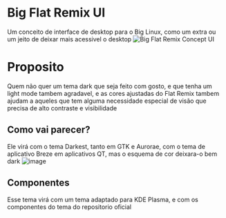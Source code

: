 # Big Flat Remix UI
Um conceito de interface de desktop para o Big Linux, como um extra ou um jeito de deixar mais acessivel o desktop
![Big Flat Remix Concept UI](https://github.com/user-attachments/assets/7e4376fa-d7c2-4981-8631-6b3507564b9f)


# Proposito
Quem não quer um tema dark que seja feito com gosto, e que tenha um light mode tambem agradavel, e as cores ajustadas do Flat Remix tambem ajudam a aqueles que tem alguma necessidade especial de visão que precisa de alto contraste e visibilidade

## Como vai parecer?
Ele virá com o tema Darkest, tanto em GTK e Aurorae, com o tema de aplicativo Breze em aplicativos QT, mas o esquema de cor deixara-o bem dark
![image](https://github.com/user-attachments/assets/78eb8989-3200-4cc2-9fef-61383425326f)

## Componentes
Esse tema virá com um tema adaptado para KDE Plasma, e com os componentes do tema do repositorio oficial
